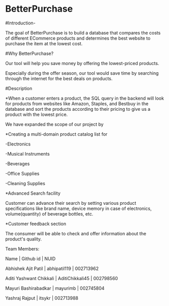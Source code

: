 # BetterPurchase

#Introduction-

The goal of BetterPurchase is to build a database that compares the costs of different ECommerce products and determines the best website to purchase the item at the lowest cost.
 
#Why BetterPurchase?

Our tool will help you save money by offering the lowest-priced products.

Especially during the offer season, our tool would save time by searching through the internet for the best deals on products.

#Description

*When a customer enters a product, the SQL query in the backend will look for products from websites like Amazon, Staples, and Bestbuy in the database and sort the     products according to their pricing to give us a product with the lowest price.  

We have expanded the scope of our project by

*Creating a multi-domain product catalog list for

-Electronics

-Musical Instruments

-Beverages

-Office Supplies

-Cleaning Supplies

*Advanced Search facility 

Customer can advance their search by setting various product specifications like brand name, device memory in case of electronics, volume(quantity) of beverage bottles, etc.

*Customer feedback section

The consumer will be able to check and offer information about the product's quality.

Team Members:

Name | Github id | NUID

Abhishek Ajit Patil | abhipatil119 | 002713962

Aditi Yashwant Chikkali | AditiChikkali45 | 002798560

Mayuri Bashirabadkar | mayurimb | 002745804

Yashraj Rajput | itsykr | 002713988

